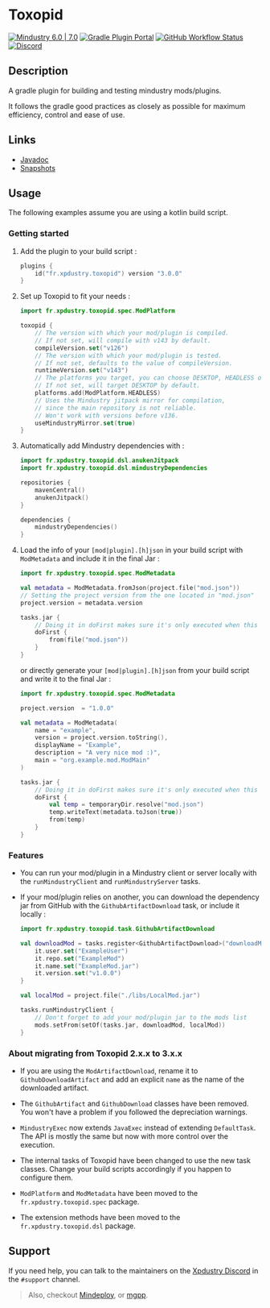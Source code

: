 # Toxopid

[![Mindustry 6.0 | 7.0 ](https://img.shields.io/badge/Mindustry-6.0%20%7C%207.0-00b0b3)](https://github.com/Anuken/Mindustry/releases)
[![Gradle Plugin Portal](https://img.shields.io/gradle-plugin-portal/v/fr.xpdustry.toxopid?color=00b0b3&logoColor=00b0b3&label=Gradle)](https://plugins.gradle.org/plugin/fr.xpdustry.toxopid)
[![GitHub Workflow Status](https://img.shields.io/github/actions/workflow/status/Xpdustry/Toxopid/build.yml?color=00b0b3&label=Build)](https://github.com/Xpdustry/Toxopid/actions/workflows/build.yml)
[![Discord](https://img.shields.io/discord/653979433312452609?color=00b0b3&label=Discord)](https://discord.xpdustry.fr)

## Description

A gradle plugin for building and testing mindustry mods/plugins.

It follows the gradle good practices as closely as possible for maximum efficiency, control and ease of use.

## Links

- [Javadoc](https://maven.xpdustry.fr/javadoc/releases/fr/xpdustry/toxopid/latest/)
- [Snapshots](https://maven.xpdustry.fr/#/snapshots/fr/xpdustry/toxopid/)

## Usage

The following examples assume you are using a kotlin build script.

### Getting started

1. Add the plugin to your build script :

    ```gradle.kts
    plugins {
        id("fr.xpdustry.toxopid") version "3.0.0"
    }
    ```

2. Set up Toxopid to fit your needs :

    ```gradle.kts
    import fr.xpdustry.toxopid.spec.ModPlatform

    toxopid {
        // The version with which your mod/plugin is compiled.
        // If not set, will compile with v143 by default.
        compileVersion.set("v126") 
        // The version with which your mod/plugin is tested.
        // If not set, defaults to the value of compileVersion.
        runtimeVersion.set("v143") 
        // The platforms you target, you can choose DESKTOP, HEADLESS or/and ANDROID.
        // If not set, will target DESKTOP by default.
        platforms.add(ModPlatform.HEADLESS)
        // Uses the Mindustry jitpack mirror for compilation,
        // since the main repository is not reliable.
        // Won't work with versions before v136.
        useMindustryMirror.set(true)
    }
    ```

3. Automatically add Mindustry dependencies with :

    ```gradle.kts
    import fr.xpdustry.toxopid.dsl.anukenJitpack
    import fr.xpdustry.toxopid.dsl.mindustryDependencies

    repositories {
        mavenCentral()
        anukenJitpack()
    }

    dependencies {
        mindustryDependencies()
    }
    ```

4. Load the info of your `[mod|plugin].[h]json` in your build script with `ModMetadata` and include it in the final
   Jar :

   ```gradle.kts
   import fr.xpdustry.toxopid.spec.ModMetadata

   val metadata = ModMetadata.fromJson(project.file("mod.json"))
   // Setting the project version from the one located in "mod.json"
   project.version = metadata.version
   
   tasks.jar {
       // Doing it in doFirst makes sure it's only executed when this task runs
       doFirst {
           from(file("mod.json"))
       }
   }
   ```

   or directly generate your `[mod|plugin].[h]json` from your build script and write it to the final Jar :

   ```gradle.kts
   import fr.xpdustry.toxopid.spec.ModMetadata

   project.version  = "1.0.0"
   
   val metadata = ModMetadata(
       name = "example",
       version = project.version.toString(),
       displayName = "Example",
       description = "A very nice mod :)",
       main = "org.example.mod.ModMain"
   )
   
   tasks.jar {
       // Doing it in doFirst makes sure it's only executed when this task runs
       doFirst {
           val temp = temporaryDir.resolve("mod.json")
           temp.writeText(metadata.toJson(true))
           from(temp)
       }
   }
   ```

### Features

- You can run your mod/plugin in a Mindustry client or server locally with the `runMindustryClient` and
  `runMindustryServer` tasks.

- If your mod/plugin relies on another, you can download the dependency jar from GitHub with
  the `GithubArtifactDownload` task, or include it locally :

  ```gradle.kts
  import fr.xpdustry.toxopid.task.GithubArtifactDownload

  val downloadMod = tasks.register<GithubArtifactDownload>("downloadMod") {
      it.user.set("ExampleUser")
      it.repo.set("ExampleMod")
      it.name.set("ExampleMod.jar")
      it.version.set("v1.0.0")
  }
  
  val localMod = project.file("./libs/LocalMod.jar")
  
  tasks.runMindustryClient {
      // Don't forget to add your mod/plugin jar to the mods list
      mods.setFrom(setOf(tasks.jar, downloadMod, localMod))
  }
  ```

### About migrating from Toxopid 2.x.x to 3.x.x

- If you are using the `ModArtifactDownload`, rename it to `GithubDownloadArtifact` and add an explicit `name` as the
  name of the downloaded artifact.

- The `GithubArtifact` and `GithubDownload` classes have been removed. You won't have a problem if you followed the
  depreciation warnings.

- `MindustryExec` now extends `JavaExec` instead of extending `DefaultTask`. The API is mostly the same but now with
  more control over the execution.

- The internal tasks of Toxopid have been changed to use the new task classes. Change your build scripts accordingly if
  you happen to configure them.

- `ModPlatform` and `ModMetadata` have been moved to the `fr.xpdustry.toxopid.spec` package.

- The extension methods have been moved to the `fr.xpdustry.toxopid.dsl` package.

## Support

If you need help, you can talk to the maintainers on the [Xpdustry Discord](https://discord.xpdustry.fr) in
the `#support` channel.

> Also, checkout [Mindeploy](https://github.com/NiChrosia/Mindeploy), or [mgpp](https://github.com/PlumyGame/mgpp).
